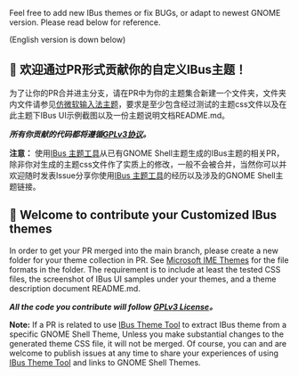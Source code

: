 Feel free to add new IBus themes or fix BUGs, or adapt to newest GNOME version. Please read below for reference.

(English version is down below)

## 🎉 欢迎通过PR形式贡献你的自定义IBus主题！

为了让你的PR合并进主分支，请在PR中为你的主题集合新建一个文件夹，文件夹内文件请参见[仿微软输入法主题](https://github.com/HollowMan6/IBus-Theme-Hub/tree/main/%E4%BB%BF%E5%BE%AE%E8%BD%AFMicrosoft)，要求是至少包含经过测试的主题css文件以及在此主题下IBus UI示例截图以及一份主题说明文档README.md。

***所有你贡献的代码都将遵循[GPLv3协议](https://github.com/HollowMan6/IBus-Theme-Hub/blob/main/LICENSE)。***

**注意：** 使用[IBus 主题工具](https://github.com/HollowMan6/IBus-Theme)从已有GNOME Shell主题生成的IBus主题的相关PR，除非你对生成的主题css文件作了实质上的修改，一般不会被合并，当然你可以并欢迎随时发表Issue分享你使用[IBus 主题工具](https://github.com/HollowMan6/IBus-Theme)的经历以及涉及的GNOME Shell主题链接。

## 🎉 Welcome to contribute your Customized IBus themes

In order to get your PR merged into the main branch, please create a new folder for your theme collection in PR. See [Microsoft IME Themes](https://github.com/HollowMan6/IBus-Theme-Hub/tree/main/%E4%BB%BF%E5%BE%AE%E8%BD%AFMicrosoft) for the file formats in the folder. The requirement is to include at least the tested CSS files, the screenshot of IBus UI samples under your themes, and a theme description document README.md.

***All the code you contribute will follow [GPLv3 License](https://github.com/HollowMan6/IBus-Theme-Hub/blob/main/LICENSE)。***

**Note:** If a PR is related to use [IBus Theme Tool](https://github.com/HollowMan6/IBus-Theme) to extract IBus theme from a specific GNOME Shell Theme, Unless you make substantial changes to the generated theme CSS file, it will not be merged. Of course, you can and are welcome to publish issues at any time to share your experiences of using [IBus Theme Tool](https://github.com/HollowMan6/IBus-Theme) and links to GNOME Shell Themes.